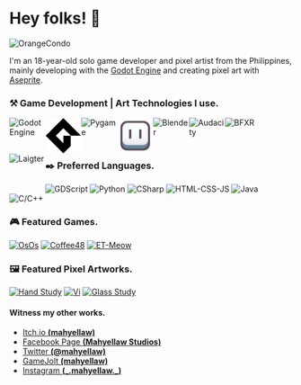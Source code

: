 # Hey folks! 🧡
<img alt="OrangeCondo" width="576" height="324" src="https://user-images.githubusercontent.com/67622030/187088645-99aada82-e0d9-4323-99f9-23bbc9374494.gif" />

I'm an 18-year-old solo game developer and pixel artist from the Philippines, mainly developing with the [Godot Engine]( https://godotengine.org ) and creating pixel art with [Aseprite]( https://www.aseprite.org ).

### ⚒️ Game Development | Art Technologies I use.

[<img alt="Godot Engine" align=left height="64" width="64" src="https://upload.wikimedia.org/wikipedia/commons/6/6a/Godot_icon.svg" />]( https://godotengine.org )

[<img alt="GameMaker Studio 2" align=left height="64" width="64" src="https://raw.githubusercontent.com/github/explore/80688e429a7d4ef2fca1e82350fe8e3517d3494d/topics/gamemaker/gamemaker.png" />]( https://gamemaker.io/en )

[<img alt="Pygame" align=left height="64" width="64" src="https://upload.wikimedia.org/wikipedia/commons/b/be/Pygame_logo.svg" />]( https://www.pygame.org )

[<img alt="Aseprite" align=left height="64" width="64" src="https://github.com/dominickjohn/aseprite-big-sur-icon/blob/main/AsepriteSurIcon.png?raw=true" />]( https://www.aseprite.org )

[<img alt="Blender" align=left height="64" width="64" src="https://upload.wikimedia.org/wikipedia/commons/0/0c/Blender_logo_no_text.svg" />]( https://www.blender.org )

[<img alt="Audacity" align=left height="64" width="64" src="https://upload.wikimedia.org/wikipedia/commons/f/f6/Audacity_Logo.svg" />]( https://www.audacityteam.org/download/ )

[<img alt="BFXR" align=left height="64" width="64" src="https://s.getwinpcsoft.com/icons/png/128/3176/3176473.png" />]( https://www.bfxr.net )

[<img alt="Laigter" align=left height="64" width="64" src="https://appimage.github.io/database/Laigter/icons/256x256/laigter.png" />]( https://azagaya.itch.io/laigter )

<br>
<br>
<br>

### ✒️ Preferred Languages.
![GDScript](https://img.shields.io/badge/-GDScript-0B790C?logo=appveyor&style=flat-square)
![Python](https://img.shields.io/badge/-Python-0B790C?logo=appveyor&style=flat-square)
![CSharp](https://img.shields.io/badge/-HTML/CSS/JS-0B790C?logo=appveyor&style=flat-square)
![HTML-CSS-JS](https://img.shields.io/badge/-CSharp-0B790C?logo=appveyor&style=flat-square)
![Java](https://img.shields.io/badge/-Java-6A790B?logo=appveyor&style=flat-square)
![C/C++](https://img.shields.io/badge/-C/C++-6A790B?logo=appveyor&style=flat-square)

### 🎮 Featured Games.
[<img alt="OsOs" width=220px height=175px src="https://img.itch.zone/aW1nLzkxODI3MzQucG5n/315x250%23c/ft1cp7.png" />](https://mahyellaw.itch.io/one-stop-one-shop)
[<img alt="Coffee48" width=220px height=175px src="https://img.itch.zone/aW1nLzYyMTg5NjkucG5n/315x250%23c/%2BBdt7i.png" />](https://mahyellaw.itch.io/coffee-48)
[<img alt="ET-Meow" width=350px height=175px src="https://github.com/mahyellaw/mahyellaw/assets/67622030/57c485ad-9ae3-4aa7-947e-e964d44ee499" />](https://gamejolt.com/games/et_meow/638515)

### 🖼️ Featured Pixel Artworks.
[<img alt="Hand Study" width=320px height=320px src="https://pbs.twimg.com/media/FKHwwOTUcAs9vAg?format=png&name=large" />](https://twitter.com/mahyellaw/status/1486734109451776003)
[<img alt="Vi" width=320px height=288px src="https://pbs.twimg.com/media/FExPgg-VQAM9PtQ?format=png&name=large" />](https://twitter.com/mahyellaw/status/1462633843123384321)
[<img alt="Glass Study" width=320px height=320px src="https://pbs.twimg.com/media/FUolDRbagAE-3lg?format=png&name=large" />](https://twitter.com/mahyellaw/status/1534079685466128386)

#### Witness my other works.
- [Itch.io **(mahyellaw)**]( https://mahyellaw.itch.io )
- [Facebook Page **(Mahyellaw Studios)**]( https://www.facebook.com/mahyellawStudios )
- [Twitter **(@mahyellaw)**]( https://twitter.com/mahyellaw )
- [GameJolt **(mahyellaw)**]( https://gamejolt.com/@mahyellaw )
- [Instagram **(\_.mahyellaw.\_)**]( https://www.instagram.com/_.mahyellaw._/ )
